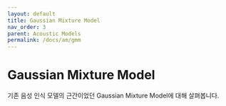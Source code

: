 ```yaml
---
layout: default
title: Gaussian Mixture Model
nav_order: 3
parent: Acoustic Models
permalink: /docs/am/gmm
---
```


# Gaussian Mixture Model

기존 음성 인식 모델의 근간이었던 Gaussian Mixture Model에 대해 살펴봅니다.
